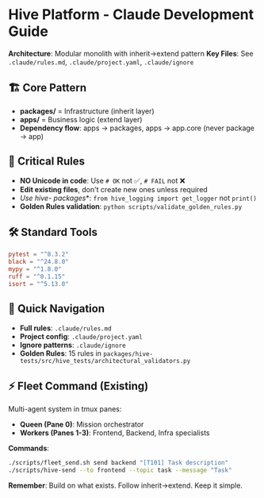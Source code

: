 # Hive Platform - Claude Development Guide

**Architecture**: Modular monolith with inherit→extend pattern
**Key Files**: See `.claude/rules.md`, `.claude/project.yaml`, `.claude/ignore`

## 🏗️ Core Pattern

- **packages/** = Infrastructure (inherit layer)
- **apps/** = Business logic (extend layer)
- **Dependency flow**: apps → packages, apps → app.core (never package → app)

## 🚫 Critical Rules

- **NO Unicode in code**: Use `# OK` not ✅, `# FAIL` not ❌
- **Edit existing files**, don't create new ones unless required
- **Use hive-* packages**: `from hive_logging import get_logger` not `print()`
- **Golden Rules validation**: `python scripts/validate_golden_rules.py`

## 🛠️ Standard Tools

```toml
pytest = "^8.3.2"
black = "^24.8.0"
mypy = "^1.8.0"
ruff = "^0.1.15"
isort = "^5.13.0"
```

## 📂 Quick Navigation

- **Full rules**: `.claude/rules.md`
- **Project config**: `.claude/project.yaml`
- **Ignore patterns**: `.claude/ignore`
- **Golden Rules**: 15 rules in `packages/hive-tests/src/hive_tests/architectural_validators.py`

## ⚡ Fleet Command (Existing)

Multi-agent system in tmux panes:
- **Queen (Pane 0)**: Mission orchestrator
- **Workers (Panes 1-3)**: Frontend, Backend, Infra specialists

**Commands**:
```bash
./scripts/fleet_send.sh send backend "[T101] Task description"
./scripts/hive-send --to frontend --topic task --message "Task"
```

**Remember**: Build on what exists. Follow inherit→extend. Keep it simple.
